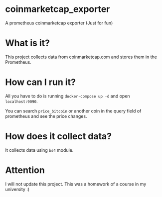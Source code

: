 # coinmarketcap_exporter
A prometheus coinmarketcap exporter (Just for fun)

# What is it?
This project collects data from coinmarketcap.com and stores them in the Prometheus.

# How can I run it?
All you have to do is running `docker-compose up -d` and open `localhost:9090`.

You can search `price_bitcoin` or another coin in the query field of prometheus and see the price changes.

# How does it collect data?
It collects data using `bs4` module.

# Attention
I will not update this project. This was a homework of a course in my university :)
